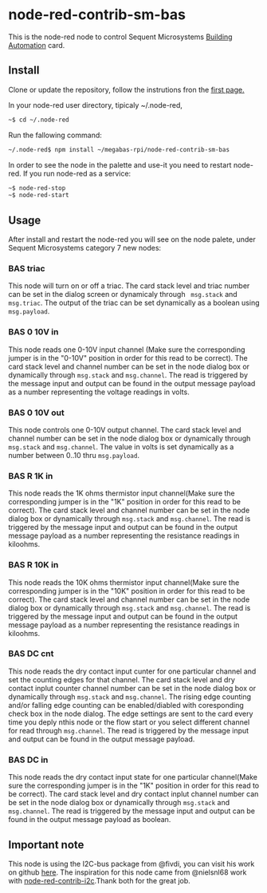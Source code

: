 # node-red-contrib-sm-bas

This is the node-red node to control Sequent Microsystems [Building Automation](https://sequentmicrosystems.com/index.php?route=product/product&path=33&product_id=65) card.

## Install

Clone or update the repository, follow the instrutions fron the [first page.](https://github.com/SequentMicrosystems/megabas-rpi)

In your node-red user directory, tipicaly ~/.node-red,

```bash
~$ cd ~/.node-red
```

Run the fallowing command:

```bash
~/.node-red$ npm install ~/megabas-rpi/node-red-contrib-sm-bas
```

In order to see the node in the palette and use-it you need to restart node-red. If you run node-red as a service:
 ```bash
 ~$ node-red-stop
 ~$ node-red-start
 ```

## Usage

After install and restart the node-red you will see on the node palete, under Sequent Microsystems category 7 new nodes:

### BAS triac

This node will turn on or off a triac. 
The card stack level and triac number can be set in the dialog screen or dynamicaly through ``` msg.stack``` and ``` msg.triac ```.
The output of the triac can be set dynamically as a boolean using ```msg.payload```.

### BAS 0 10V in

This node reads one 0-10V input channel (Make sure the corresponding jumper is in the "0-10V" position in order for this read to be correct).
The card stack level and channel number can be set in the node dialog box or dynamically through ```msg.stack``` and ```msg.channel```.
The read is triggered by the message input and output can be found in the output message payload as a number representing the voltage readings in volts.

### BAS 0 10V out

This node controls one 0-10V output channel.
The card stack level and channel number can be set in the node dialog box or dynamically through ```msg.stack``` and ```msg.channel```.
The value in volts is set dynamically as a number between 0..10 thru ```msg.payload```.

### BAS R 1K in

This node reads the 1K ohms thermistor input channel(Make sure the corresponding jumper is in the "1K" position in order for this read to be correct).
The card stack level and channel number can be set in the node dialog box or dynamically through ```msg.stack``` and ```msg.channel```.
The read is triggered by the message input and output can be found in the output message payload as a number representing the resistance readings in kiloohms.

### BAS R 10K in

This node reads the 10K ohms thermistor input channel(Make sure the corresponding jumper is in the "10K" position in order for this read to be correct).
The card stack level and channel number can be set in the node dialog box or dynamically through ```msg.stack``` and ```msg.channel```.
The read is triggered by the message input and output can be found in the output message payload as a number representing the resistance readings in kiloohms.

### BAS DC cnt

This node reads the dry contact input cunter for one particular channel and set the counting edges for that channel.
The card stack level and dry contact inplut counter channel number can be set in the node dialog box or dynamically through ```msg.stack``` and ```msg.channel```.
The rising edge counting and/or falling edge counting can be enabled/diabled with coresponding check box in the node dialog. The edge settings are sent to the card every time you deply nthis node or the flow start or you select different channel for read through ```msg.channel```.
The read is triggered by the message input and output can be found in the output message payload.

### BAS DC in

This node reads the dry contact input state for one particular channel(Make sure the corresponding jumper is in the "1K" position in order for this read to be correct).
The card stack level and dry contact inplut channel number can be set in the node dialog box or dynamically through ```msg.stack``` and ```msg.channel```.
The read is triggered by the message input and output can be found in the output message payload as boolean.

## Important note

This node is using the I2C-bus package from @fivdi, you can visit his work on github [here](https://github.com/fivdi/i2c-bus). 
The inspiration for this node came from @nielsnl68 work with [node-red-contrib-i2c](https://github.com/nielsnl68/node-red-contrib-i2c).Thank both for the great job.
